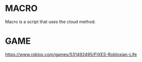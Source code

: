 # MACRO

Macro is a script that uses the cloud method.

# GAME

https://www.roblox.com/games/531492495/FIXES-Robloxian-Life
